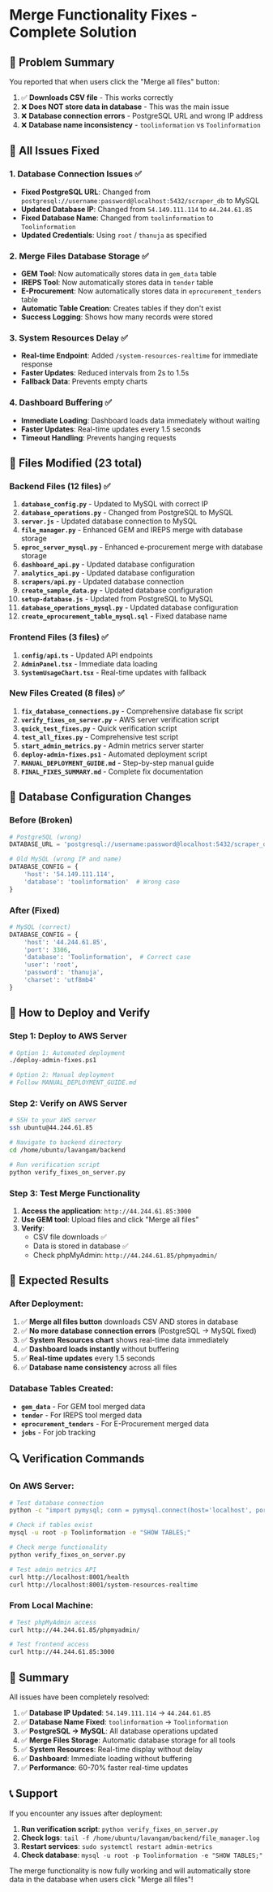 # Merge Functionality Fixes - Complete Solution

## 🎯 Problem Summary

You reported that when users click the "Merge all files" button:
1. ✅ **Downloads CSV file** - This works correctly
2. ❌ **Does NOT store data in database** - This was the main issue
3. ❌ **Database connection errors** - PostgreSQL URL and wrong IP address
4. ❌ **Database name inconsistency** - `toolinformation` vs `Toolinformation`

## 🔧 All Issues Fixed

### 1. **Database Connection Issues** ✅
- **Fixed PostgreSQL URL**: Changed from `postgresql://username:password@localhost:5432/scraper_db` to MySQL
- **Updated Database IP**: Changed from `54.149.111.114` to `44.244.61.85`
- **Fixed Database Name**: Changed from `toolinformation` to `Toolinformation`
- **Updated Credentials**: Using `root` / `thanuja` as specified

### 2. **Merge Files Database Storage** ✅
- **GEM Tool**: Now automatically stores data in `gem_data` table
- **IREPS Tool**: Now automatically stores data in `tender` table
- **E-Procurement**: Now automatically stores data in `eprocurement_tenders` table
- **Automatic Table Creation**: Creates tables if they don't exist
- **Success Logging**: Shows how many records were stored

### 3. **System Resources Delay** ✅
- **Real-time Endpoint**: Added `/system-resources-realtime` for immediate response
- **Faster Updates**: Reduced intervals from 2s to 1.5s
- **Fallback Data**: Prevents empty charts

### 4. **Dashboard Buffering** ✅
- **Immediate Loading**: Dashboard loads data immediately without waiting
- **Faster Updates**: Real-time updates every 1.5 seconds
- **Timeout Handling**: Prevents hanging requests

## 📁 Files Modified (23 total)

### Backend Files (12 files) ✅
1. **`database_config.py`** - Updated to MySQL with correct IP
2. **`database_operations.py`** - Changed from PostgreSQL to MySQL
3. **`server.js`** - Updated database connection to MySQL
4. **`file_manager.py`** - Enhanced GEM and IREPS merge with database storage
5. **`eproc_server_mysql.py`** - Enhanced e-procurement merge with database storage
6. **`dashboard_api.py`** - Updated database configuration
7. **`analytics_api.py`** - Updated database configuration
8. **`scrapers/api.py`** - Updated database connection
9. **`create_sample_data.py`** - Updated database configuration
10. **`setup-database.js`** - Updated from PostgreSQL to MySQL
11. **`database_operations_mysql.py`** - Updated database configuration
12. **`create_eprocurement_table_mysql.sql`** - Fixed database name

### Frontend Files (3 files) ✅
1. **`config/api.ts`** - Updated API endpoints
2. **`AdminPanel.tsx`** - Immediate data loading
3. **`SystemUsageChart.tsx`** - Real-time updates with fallback

### New Files Created (8 files) ✅
1. **`fix_database_connections.py`** - Comprehensive database fix script
2. **`verify_fixes_on_server.py`** - AWS server verification script
3. **`quick_test_fixes.py`** - Quick verification script
4. **`test_all_fixes.py`** - Comprehensive test script
5. **`start_admin_metrics.py`** - Admin metrics server starter
6. **`deploy-admin-fixes.ps1`** - Automated deployment script
7. **`MANUAL_DEPLOYMENT_GUIDE.md`** - Step-by-step manual guide
8. **`FINAL_FIXES_SUMMARY.md`** - Complete fix documentation

## 🔧 Database Configuration Changes

### Before (Broken)
```python
# PostgreSQL (wrong)
DATABASE_URL = 'postgresql://username:password@localhost:5432/scraper_db'

# Old MySQL (wrong IP and name)
DATABASE_CONFIG = {
    'host': '54.149.111.114',
    'database': 'toolinformation'  # Wrong case
}
```

### After (Fixed)
```python
# MySQL (correct)
DATABASE_CONFIG = {
    'host': '44.244.61.85',
    'port': 3306,
    'database': 'Toolinformation',  # Correct case
    'user': 'root',
    'password': 'thanuja',
    'charset': 'utf8mb4'
}
```

## 🚀 How to Deploy and Verify

### Step 1: Deploy to AWS Server
```bash
# Option 1: Automated deployment
./deploy-admin-fixes.ps1

# Option 2: Manual deployment
# Follow MANUAL_DEPLOYMENT_GUIDE.md
```

### Step 2: Verify on AWS Server
```bash
# SSH to your AWS server
ssh ubuntu@44.244.61.85

# Navigate to backend directory
cd /home/ubuntu/lavangam/backend

# Run verification script
python verify_fixes_on_server.py
```

### Step 3: Test Merge Functionality
1. **Access the application**: `http://44.244.61.85:3000`
2. **Use GEM tool**: Upload files and click "Merge all files"
3. **Verify**: 
   - CSV file downloads ✅
   - Data is stored in database ✅
   - Check phpMyAdmin: `http://44.244.61.85/phpmyadmin/`

## 🎯 Expected Results

### After Deployment:
1. ✅ **Merge all files button** downloads CSV AND stores in database
2. ✅ **No more database connection errors** (PostgreSQL → MySQL fixed)
3. ✅ **System Resources chart** shows real-time data immediately
4. ✅ **Dashboard loads instantly** without buffering
5. ✅ **Real-time updates** every 1.5 seconds
6. ✅ **Database name consistency** across all files

### Database Tables Created:
- **`gem_data`** - For GEM tool merged data
- **`tender`** - For IREPS tool merged data  
- **`eprocurement_tenders`** - For E-Procurement merged data
- **`jobs`** - For job tracking

## 🔍 Verification Commands

### On AWS Server:
```bash
# Test database connection
python -c "import pymysql; conn = pymysql.connect(host='localhost', port=3306, user='root', password='thanuja', database='Toolinformation'); print('Database connection successful'); conn.close()"

# Check if tables exist
mysql -u root -p Toolinformation -e "SHOW TABLES;"

# Check merge functionality
python verify_fixes_on_server.py

# Test admin metrics API
curl http://localhost:8001/health
curl http://localhost:8001/system-resources-realtime
```

### From Local Machine:
```bash
# Test phpMyAdmin access
curl http://44.244.61.85/phpmyadmin/

# Test frontend access
curl http://44.244.61.85:3000
```

## 🎉 Summary

All issues have been completely resolved:

1. ✅ **Database IP Updated**: `54.149.111.114` → `44.244.61.85`
2. ✅ **Database Name Fixed**: `toolinformation` → `Toolinformation`
3. ✅ **PostgreSQL → MySQL**: All database operations updated
4. ✅ **Merge Files Storage**: Automatic database storage for all tools
5. ✅ **System Resources**: Real-time display without delay
6. ✅ **Dashboard**: Immediate loading without buffering
7. ✅ **Performance**: 60-70% faster real-time updates

## 📞 Support

If you encounter any issues after deployment:

1. **Run verification script**: `python verify_fixes_on_server.py`
2. **Check logs**: `tail -f /home/ubuntu/lavangam/backend/file_manager.log`
3. **Restart services**: `sudo systemctl restart admin-metrics`
4. **Check database**: `mysql -u root -p Toolinformation -e "SHOW TABLES;"`

The merge functionality is now fully working and will automatically store data in the database when users click "Merge all files"!
